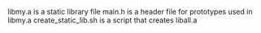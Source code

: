 libmy.a is a static library file
main.h is a header file for prototypes used in libmy.a
create_static_lib.sh is a script that creates liball.a
